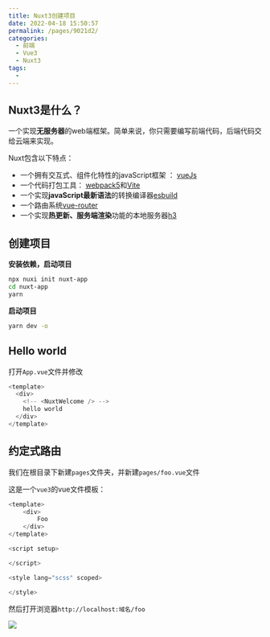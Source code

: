 ```yaml
---
title: Nuxt3创建项目
date: 2022-04-18 15:50:57
permalink: /pages/9021d2/
categories:
  - 前端
  - Vue3
  - Nuxt3
tags:
  - 
---
```




## Nuxt3是什么？

一个实现**无服务器**的web端框架。简单来说，你只需要编写前端代码，后端代码交给云端来实现。

Nuxt包含以下特点：
- 一个拥有交互式、组件化特性的javaScript框架 ： [vueJs](https://v3.vuejs.org/)
- 一个代码打包工具： [webpack5](https://webpack.js.org/)和[Vite](https://vitejs.dev/)
- 一个实现**javaScript最新语法**的转换编译器[esbuild](https://esbuild.github.io/)
- 一个路由系统[vue-router](https://router.vuejs.org/)
- 一个实现**热更新、服务端渲染**功能的本地服务器[h3](https://github.com/unjs/h3)



## 创建项目

**安装依赖，启动项目**
```bash
npx nuxi init nuxt-app
cd nuxt-app
yarn 
```

**启动项目**
```bash
yarn dev -o
```

## Hello world
打开`App.vue`文件并修改

```js
<template>
  <div>
    <!-- <NuxtWelcome /> -->
    hello world
  </div>
</template>

```

## 约定式路由

我们在根目录下新建`pages`文件夹，并新建`pages/foo.vue`文件

这是一个`vue3`的vue文件模板：

```js
<template>
    <div>
        Foo
    </div>
</template>

<script setup>

</script>

<style lang="scss" scoped>

</style>
```

然后打开浏览器`http://localhost:域名/foo`

![](https://s2.loli.net/2022/04/24/2fm6p1atnueHOlX.png)